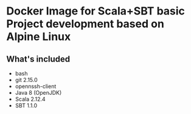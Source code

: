 # Docker Image for Scala+SBT basic Project development based on Alpine Linux

## What's included

- bash
- git 2.15.0
- opennssh-client
- Java 8 (OpenJDK)
- Scala 2.12.4
- SBT 1.1.0